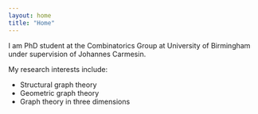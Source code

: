 ```yaml
---
layout: home
title: "Home"
---
```


I am PhD student at the Combinatorics Group at University of Birmingham under supervision of Johannes Carmesin.

My research interests include:
<ul>
<li> Structural graph theory </li>
<li> Geometric graph theory </li>
<li> Graph theory in three dimensions </li>
</ul>